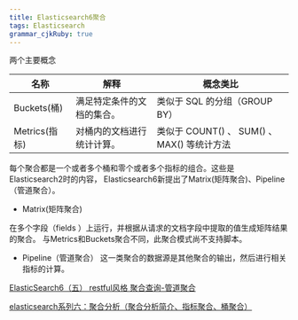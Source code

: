 ```yaml
---
title: Elasticsearch6聚合 
tags: Elasticsearch
grammar_cjkRuby: true
---
```


两个主要概念

| 名称 | 解释| 概念类比 |
| --- | --- | --- |
| Buckets(桶) | 满足特定条件的文档的集合。| 类似于 SQL 的分组（GROUP BY）|
| Metrics(指标) | 对桶内的文档进行统计计算。| 类似于 COUNT() 、 SUM() 、 MAX() 等统计方法 |

每个聚合都是一个或者多个桶和零个或者多个指标的组合。这些是 Elasticsearch2时的内容， Elasticsearch6新提出了Matrix(矩阵聚合)、Pipeline（管道聚合）。

- Matrix(矩阵聚合)

在多个字段（fields ）上运行，并根据从请求的文档字段中提取的值生成矩阵结果的聚合。
与Metrics和Buckets聚合不同，此聚合模式尚不支持脚本。

- Pipeline（管道聚合）
这一类聚合的数据源是其他聚合的输出，然后进行相关指标的计算。


[ElasticSearch6（五） restful风格 聚合查询-管道聚合](https://blog.csdn.net/weixin_41651116/article/details/81750480)

[elasticsearch系列六：聚合分析（聚合分析简介、指标聚合、桶聚合）](https://blog.csdn.net/qq_26676207/article/details/81019521)
